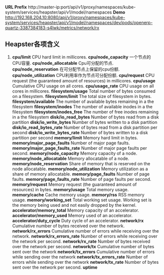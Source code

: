 **URL Prefix** http://master-ip:port/api/v1/proxy/namespaces/kube-system/services/heapster/api/v1/model/namespaces
**Demo** http://192.168.204.10:8080/api/v1/proxy/namespaces/kube-system/services/heapster/api/v1/model/namespaces/dev/pods/openerp-quartz-3387384183-s4lwk/metrics/network/rx

## Heapster各项含义
1. **cpu/limit**	CPU hard limit in millicores.
**cpu/node_capacity**	一个节点的CPU容量.
**cpu/node_allocatable**	Cpu可分配的节点.
**cpu/node_reservation**	在可分配节点上保留的cpu份额.
**cpu/node_utilization**	CPU利用率作为节点可分配份额.
**cpu/request**	CPU request (the guaranteed amount of resources) in millicores.
**cpu/usage**	Cumulative CPU usage on all cores.
**cpu/usage_rate**	CPU usage on all cores in millicores.
**filesystem/usage**	Total number of bytes consumed on a filesystem.
**filesystem/limit**	The total size of filesystem in bytes.
**filesystem/available**	The number of available bytes remaining in a the filesystem
**filesystem/inodes**	The number of available inodes in a the filesystem
**filesystem/inodes_free**	The number of free inodes remaining in a the filesystem
**disk/io_read_bytes**	Number of bytes read from a disk partition
**disk/io_write_bytes**	Number of bytes written to a disk partition
**disk/io_read_bytes_rate**	Number of bytes read from a disk partition per second
**disk/io_write_bytes_rate**	Number of bytes written to a disk partition per second
**memory/limit**	Memory hard limit in bytes.
**memory/major_page_faults**	Number of major page faults.
**memory/major_page_faults_rate**	Number of major page faults per second.
**memory/node_capacity**	Memory capacity of a node.
**memory/node_allocatable**	Memory allocatable of a node.
**memory/node_reservation**	Share of memory that is reserved on the node allocatable.
**memory/node_utilization**	Memory utilization as a share of memory allocatable.
**memory/page_faults**	Number of page faults.
**memory/page_faults_rate**	Number of page faults per second.
**memory/request**	Memory request (the guaranteed amount of resources) in bytes.
**memory/usage**	Total memory usage.
**memory/cache**	Cache memory usage.
**memory/rss**	RSS memory usage.
**memory/working_set**	Total working set usage. Working set is the memory being used and not easily dropped by the kernel.
**accelerator/memory_total**	Memory capacity of an accelerator.
**accelerator/memory_used**	Memory used of an accelerator.
**accelerator/duty_cycle**	Duty cycle of an accelerator.
**network/rx**	Cumulative number of bytes received over the network.
**network/rx_errors**	Cumulative number of errors while receiving over the network.
**network/rx_errors_rate**	Number of errors while receiving over the network per second.
**network/rx_rate**	Number of bytes received over the network per second.
**network/tx**	Cumulative number of bytes sent over the network
**network/tx_errors**	Cumulative number of errors while sending over the network
**network/tx_errors_rate**	Number of errors while sending over the network
**network/tx_rate**	Number of bytes sent over the network per second.
**uptime**
